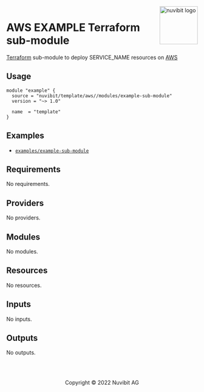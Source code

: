 <!-- TITLE & LOGO -->
<a href="https://nuvibit.com">
    <img src="https://nuvibit.com/images/logo/logo-nuvibit-square.png" alt="nuvibit logo" title="nuvibit" align="right" width="100" />
</a>

# AWS EXAMPLE Terraform sub-module

<!-- DESCRIPTION -->
[Terraform][terraform-url] sub-module to deploy SERVICE_NAME resources on [AWS][aws-url]

<!-- USAGE -->
## Usage
```hcl
module "example" {
  source = "nuvibit/template/aws//modules/example-sub-module"
  version = "~> 1.0"

  name  = "template"
}
```

<!-- EXAMPLES -->
## Examples
- [`examples/example-sub-module`][example-complete-url]

<!-- BEGIN_TF_DOCS -->
## Requirements

No requirements.

## Providers

No providers.

## Modules

No modules.

## Resources

No resources.

## Inputs

No inputs.

## Outputs

No outputs.
<!-- END_TF_DOCS -->

<!-- COPYRIGHT -->
<br />
<br />
<p align="center">Copyright &copy; 2022 Nuvibit AG</p>

<!-- MARKDOWN LINKS & IMAGES -->
[nuvibit-shield]: https://img.shields.io/badge/maintained%20by-nuvibit.com-%235849a6.svg?style=flat&color=1c83ba
[nuvibit-url]: https://nuvibit.com
[terraform-version-shield]: https://img.shields.io/badge/tf-%3E%3D0.15.0-blue.svg?style=flat&color=blueviolet
[terraform-version-url]: https://www.terraform.io/upgrade-guides/0-15.html
[release-shield]: https://img.shields.io/github/v/release/nuvibit/REPLACE_ME?style=flat&color=success
[architecture-png]: https://github.com/nuvibit/REPLACE_ME/blob/main/docs/architecture.png?raw=true
[release-url]: https://github.com/nuvibit/REPLACE_ME/releases
[contributors-url]: https://github.com/nuvibit/REPLACE_ME/graphs/contributors
[license-url]: https://github.com/nuvibit/REPLACE_ME/tree/main/LICENSE
[terraform-url]: https://www.terraform.io
[aws-url]: https://aws.amazon.com
[nuvibit-product-url]: https://nuvibit.com/products/xxx
[example-complete-url]: https://github.com/nuvibit/REPLACE_ME/tree/main/examples/complete
